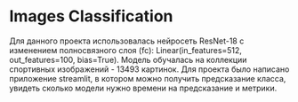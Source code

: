 # Images Classification
Для данного проекта использовалась нейросеть ResNet-18 с изменением полносвязного слоя (fc): Linear(in_features=512, out_features=100, bias=True). 
Модель обучалась на коллекции спортивных изображений - 13493 картинок.
Для проекта было написано приложение streamlit, в котором можно получить предсказание класса, увидеть сколько модели нужно времени на предсказание и метрики.
